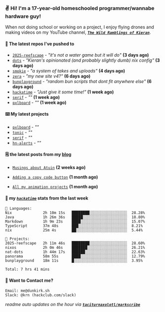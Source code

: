### ✌️ Hi! I'm a 17-year-old homeschooled programmer/wannabe hardware guy!

When not doing school or working on a project, I enjoy flying drones and making videos on my YouTube channel, [**_`The Wild Ramblings of Kieran`_**](https://youtube.com/@kieran.rambles).

#### 👷 The latest repos I've pushed to

- [`2025-reefscape`](https://github.com/df1317/2025-reefscape) - _"it's not a water game but it will do"_ **(3 days ago)**
- [`dots`](https://github.com/taciturnaxolotl/dots) - _"Kieran's opinionated (and probably slightly dumb) nix config"_ **(3 days ago)**
- [`smokie`](https://github.com/taciturnaxolotl/smokie) - _"a system of takes and uploads"_ **(4 days ago)**
- [`zera`](https://github.com/taciturnaxolotl/zera) - _"my new site v4?"_ **(6 days ago)**
- [`bunplayground`](https://github.com/taciturnaxolotl/bunplayground) - _"random bun scripts that dont fit anywhere else"_ **(6 days ago)**
- [`hackatime`](https://github.com/hackclub/hackatime) - _"Just give it some time!"_ **(1 week ago)**
- [`serif`](https://github.com/taciturnaxolotl/serif) - _""_ **(1 week ago)**
- [`pxlboard`](https://github.com/taciturnaxolotl/pxlboard) - _""_ **(1 week ago)**

#### ⌨️ My latest projects

- [`pxlboard`](https://github.com/taciturnaxolotl/pxlboard) - _""_
- [`tonic`](https://github.com/taciturnaxolotl/tonic) - _""_
- [`serif`](https://github.com/taciturnaxolotl/serif) - _""_
- [`hn-alerts`](https://github.com/taciturnaxolotl/hn-alerts) - _""_

#### 🗒️ the latest posts from my [blog](https://dunkirk.sh)

- [`Musings about Atuin`](https://dunkirk.sh/blog/atuin/) **(2 weeks ago)**

- [`Adding a copy code button`](https://dunkirk.sh/blog/adding-a-copy-button/) **(1 month ago)**

- [`All my animation projects`](https://dunkirk.sh/blog/my-animations/) **(1 month ago)**



#### 📡 my [_`hackatime`_](https://waka.hackclub.com) stats from the last week

```text
💾 Languages:
Nix              2h 10m 15s   ████████░░░░░░░░░░░░░░░░░  28.28%
Java             1h 26m 36s   █████░░░░░░░░░░░░░░░░░░░░  18.80%
Markdown         1h 9m 23s    ████░░░░░░░░░░░░░░░░░░░░░  15.07%
TypeScript       37m 48s      ███░░░░░░░░░░░░░░░░░░░░░░  8.21%
nix              25m 4s       ██░░░░░░░░░░░░░░░░░░░░░░░  5.44%

💼 Projects:
2025-reefscape   2h 11m 46s   ████████░░░░░░░░░░░░░░░░░  28.60%
nixos            2h 0m 46s    ███████░░░░░░░░░░░░░░░░░░  26.21%
nat-dots         1h 44m 17s   ██████░░░░░░░░░░░░░░░░░░░  22.63%
panorama         58m 55s      ████░░░░░░░░░░░░░░░░░░░░░  12.79%
bunplayground    18m 11s      █░░░░░░░░░░░░░░░░░░░░░░░░  3.95%

Total: 7 hrs 41 mins
```

#### 📮 Want to Contact me?

```text
Email: me@dunkirk.sh
Slack: @krn (hackclub.com/slack)
```

_readme auto updates on the hour via [**`taciturnaxolotl/markscribe`**](https://github.com/taciturnaxolotl/markscribe)_
